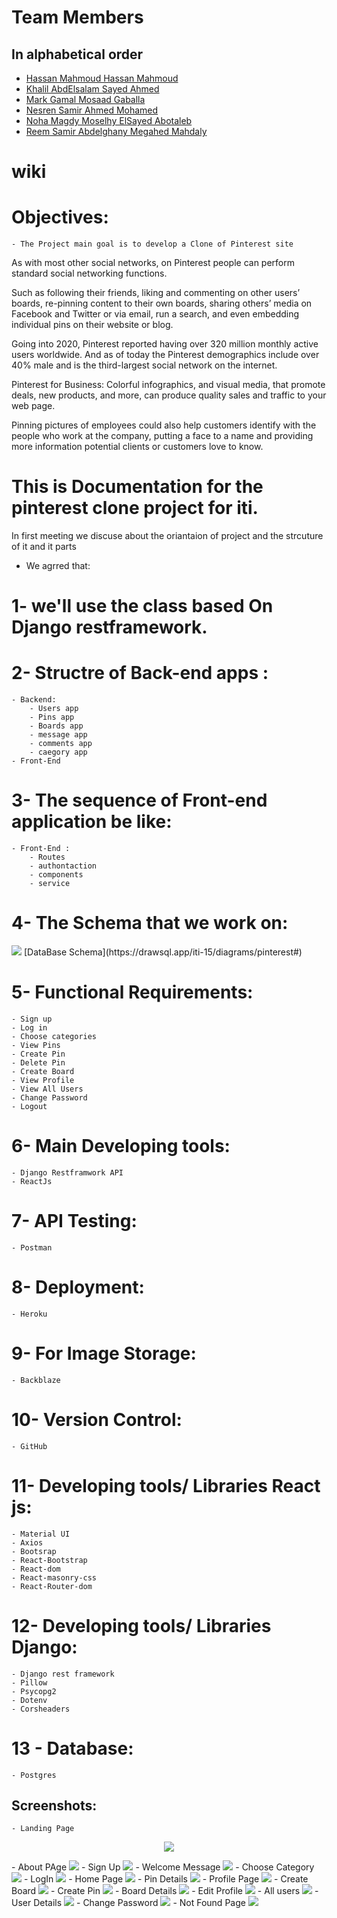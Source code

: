 # Team Members

## In alphabetical order

- [Hassan Mahmoud Hassan Mahmoud](https://github.com/hassan510-cmd)
- [Khalil AbdElsalam Sayed Ahmed](https://github.com/khalilGazairly)
- [Mark Gamal Mosaad Gaballa](https://github.com/Mark-GM)
- [Nesren Samir Ahmed Mohamed](https://github.com/nesrensamir)
- [Noha Magdy Moselhy ElSayed Abotaleb](https://github.com/noha133)
- [Reem Samir Abdelghany Megahed Mahdaly](https://github.com/reemsamir1999)
# wiki

# Objectives:

	- The Project main goal is to develop a Clone of Pinterest site

As with most other social networks, on Pinterest people can perform standard social networking functions. 

Such as following their friends, liking and commenting on other users’ boards, re-pinning content to their own boards,
sharing others’ media on Facebook and Twitter or via email, run a search, and even embedding individual pins on their website or blog.

Going into 2020, Pinterest reported having over 320 million monthly active users worldwide. 
And as of today the Pinterest demographics include over 40% male and is the third-largest social network on the internet.

Pinterest for Business:
Colorful infographics, and visual media, that promote deals, new products, and more, can produce quality sales and traffic to your web page.

Pinning pictures of employees could also help customers identify with the people who work at the company, putting a face to a name 
and providing more information potential clients or customers love to know.


# This is Documentation for the pinterest clone project for iti.

In first meeting we discuse about the oriantaion of project and the strcuture of it and it parts
- We agrred that:
# 1- we'll use the class based On Django restframework.
# 2- Structre of Back-end apps :
	- Backend: 
		- Users app
		- Pins app
		- Boards app
		- message app
		- comments app
		- caegory app
	- Front-End 

# 3- The sequence of Front-end application be like:
	- Front-End :
		- Routes
		- authontaction 
		- components
		- service

# 4- The Schema that we work on:

<img src='https://i.ibb.co/1M6mPrp/schema.png' /> 
[DataBase Schema](https://drawsql.app/iti-15/diagrams/pinterest#)

# 5- Functional Requirements:
	- Sign up
	- Log in
	- Choose categories
	- View Pins
	- Create Pin
	- Delete Pin
	- Create Board
	- View Profile
	- View All Users
	- Change Password 
	- Logout

# 6- Main Developing tools:
	- Django Restframwork API
	- ReactJs

# 7- API Testing:
	- Postman

# 8- Deployment:
	- Heroku

# 9- For Image Storage:
	- Backblaze

# 10- Version Control:
	- GitHub

# 11- Developing tools/ Libraries React js:
	- Material UI
	- Axios
	- Bootsrap
	- React-Bootstrap
	- React-dom
	- React-masonry-css
	- React-Router-dom
	
# 12- Developing tools/ Libraries Django:
	- Django rest framework
	- Pillow
	- Psycopg2
	- Dotenv
	- Corsheaders
	
# 13 - Database:
	- Postgres
	
## Screenshots:
	- Landing Page
<p align="center">
	<img src='https://i.ibb.co/1sVdGW7/1-Landing.png' /> 
</p>
	- About PAge
<img src='https://i.ibb.co/CsBKmnr/2-About.png' /> 
	- Sign Up
<img src='https://i.ibb.co/YQsFf1C/3-SignUp.png' /> 
	- Welcome Message
<img src='https://i.ibb.co/nkcKnRd/4-Welcome.png' /> 
	- Choose Category
<img src='https://i.ibb.co/yWQYbDb/5-Chose-Category.png' /> 
	- LogIn
<img src='https://i.ibb.co/DzRX8c5/6-Login.png' /> 
	- Home Page
<img src='https://i.ibb.co/rwmPrVH/7-Home.png' /> 
	- Pin Details
<img src='https://i.ibb.co/0VvSNgZ/8-Pin-Details.png' /> 
	- Profile Page
<img src='https://i.ibb.co/WBHBnhK/9-Profile.png' /> 
	- Create Board
<img src='https://i.ibb.co/DfhVQKJ/10-Create-Board.png' /> 
	- Create Pin
<img src='https://i.ibb.co/d4LQkR3/11-Create-Pin.png' /> 
	- Board Details
<img src='https://i.ibb.co/CHmWrtG/12-Board-Details.png' /> 
	- Edit Profile
<img src='https://i.ibb.co/Wk90DMV/13-Edit-Profile.png' /> 
	- All users
<img src='https://i.ibb.co/Qk3YFJ2/14-All-Users.png' /> 
	- User Details
<img src='https://i.ibb.co/z4p6hWx/15-User-Details.png' /> 
	- Change Password
<img src='https://i.ibb.co/R0c45KY/16-Change-Password.png' />
	- Not Found Page 
<img src='https://i.ibb.co/BKpCsJH/17-Not-Found-Page.png' /> 
